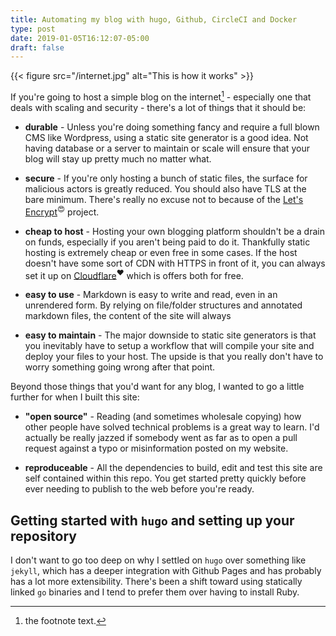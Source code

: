 ```yaml
---
title: Automating my blog with hugo, Github, CircleCI and Docker
type: post
date: 2019-01-05T16:12:07-05:00
draft: false
---
```

{{< figure src="/internet.jpg" alt="This is how it works" >}}

If you're going to host a simple blog on the internet[^1] - especially one that
deals with scaling and security - there's a lot of things that it should be:

[^1]: the footnote text.

  * **durable** - Unless you're doing something fancy and require a full blown
  CMS like Wordpress, using a static site generator is a good idea. Not having
  database or a server to maintain or scale will ensure that your blog will stay
  up pretty much no matter what.

  * **secure** - If you're only hosting a bunch of static files, the surface
  for malicious actors is greatly reduced. You should also have TLS at the bare
  minimum. There's really no excuse not to because of the
  [Let's Encrypt](https://letsencrypt.org)<sup>:heart_eyes:</sup> project.

  * **cheap to host** - Hosting your own blogging platform shouldn't be a drain
  on funds, especially if you aren't being paid to do it. Thankfully static
  hosting is extremely cheap or even free in some cases. If the host doesn't
  have some sort of CDN with HTTPS in front of it, you can always set it up on
  [Cloudflare](https://www.cloudflare.com)<sup>:heart:</sup> which is offers both for free.

  * **easy to use** - Markdown is easy to write and read, even in an unrendered
  form. By relying on file/folder structures and annotated markdown files, the
  content of the site will always

  * **easy to maintain** - The major downside to static site generators is that
  you inevitably have to setup a workflow that will compile your site and deploy
  your files to your host. The upside is that you really don't have to worry
  something going wrong after that point.

Beyond those things that you'd want for any blog, I wanted to go a little
further for when I built this site:

  * **"open source"** - Reading (and sometimes wholesale copying) how other
  people have solved technical problems is a great way to learn. I'd actually
  be really jazzed if somebody went as far as to open a pull request against a
  typo or misinformation posted on my website.

  * **reproduceable** - All the dependencies to build, edit and test this site
  are self contained within this repo. You get started pretty quickly before
  ever needing to publish to the web before you're ready.

## Getting started with `hugo` and setting up your repository

I don't want to go too deep on why I settled on `hugo` over something like
`jekyll`, which has a deeper integration with Github Pages and has probably has
a lot more extensibility. There's been a shift toward using statically linked
`go` binaries and I tend to prefer them over having to install Ruby.

